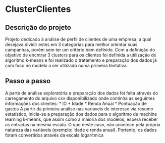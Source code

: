 # ClusterClientes

## Descrição do projeto
Projeto dedicado à análise de perfil de clientes de uma empresa, a qual desejava dividir estes em 3 categorias para melhor orientar suas campanhas, porém sem ter um critério bem definido. Com a definição do objetivo de encntrar 3 clusters para os clientes foi definida a utilização do algoritmo k-means e foi realizado o tratamento e preparação dos dados já com foco no modelo a ser utilizado numa primeira tentativa.

## Passo a passo
A parte de análise exploratória e preparação dos dados foi feita através do carregamento do arquivo csv disponibilizado onde continha as seguintes informações dos clientes:
    * ID
    * Idade
    * Renda Anual
    * Pontuação de gastos
A partir da primeira análise nas variáveis de interesse via resumo estatístico, inicia-se a preparação dos dados para o algoritmo de machine learning k-means, que assim como a maioria dos modelos, espera receber as entradas na mesma escala. O que neste caso, não acontece pela própria natureza das variáveis (exemplo: idade e renda anual).
Portanto, os dados foram convertidos através da escala logarítmica
